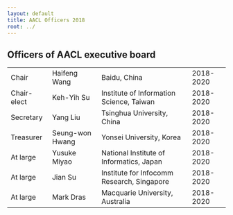 ```yaml
---
layout: default
title: AACL Officers 2018
root: ../
---
```


<!-- {% include officers_year_list %} -->

Officers of AACL executive board
--------------------------------

|            |                  |                           				|           |
|------------|------------------|-------------------------------------------|-----------|
| Chair      | Haifeng Wang		| Baidu, China			    				| 2018-2020 |
| Chair-elect| Keh-Yih Su		| Institute of Information Science, Taiwan	| 2018-2020 |
| Secretary  | Yang Liu	        | Tsinghua University, China          		| 2018-2020 |
| Treasurer  | Seung-won Hwang  | Yonsei University, Korea     				| 2018-2020 |
| At large   | Yusuke Miyao     | National Institute of Informatics, Japan 	| 2018-2020 |
| At large   | Jian Su          | Institute for Infocomm Research, Singapore| 2018-2020 |
| At large   | Mark Dras        | Macquarie University, Australia  		    | 2018-2020 |


<!-- 
Executive Board
---------------

|              |                             |                                        |           |
|--------------|-----------------------------|----------------------------------------|-----------|
| Board Member | Philip Resnik               | University of Maryland                 | 2017-2018 |
| Board Member | Ellen Riloff                | University of Utah                     | 2017-2018 |
| Board Member | Marie-Catherine de Marneffe | The Ohio State University              | 2018-2019 |
| Board Member | Marilyn Walker              | University of California at Santa Cruz | 2018-2019 |
| Board Member | Luke Zettlemoyer            | University of Washington               | 2018-2019 |



Ex-Officio Board Members
------------------------

|               |                       |                          |           |
|---------------|-----------------------|--------------------------|-----------|
| ACL Treasurer | David Yarowsky        | Johns Hopkins University | 2018-2022 |

Nominating Committee
--------------------
- Katrin Erk (chair)
- Julia Hirschberg
- Michael White
- Eduard Hovy
- Matt Post
- Fei Xia

Chair (2018-2019) | [Julia Hockenmaier](http://juliahmr.cs.illinois.edu/) | University of Illinois
-----------------------------------

<img src="images/Julia_Hockenmaier.png" title="Julia Hockenmaier" alt="Julia Hockenmaier" height="150" />

#### Bio

Julia Hockenmaier is an Associate Professor of Computer Science at the University of Illinois at Urbana-Champaign. She has been on the NAACL Executive Board since 2016, and is currently SIGNLL president. She is also an action editor for TACL, and was an area chair for NAACL 2015, EMNLP 2015, 2016 and 2017. Her research interests span many aspects of natural language understanding, from syntactic parsing and grammar induction with linguistically expressive grammars to image description and entailment recognition.

#### Candidacy Statement

Boy, do we live in exciting times! Since NLP has joined the deep learning revolution, we’ve achieved previously unheard of accuracies on established tasks that make much of “traditional” statistical NLP look as brittle as rule-based NLP must have seemed twenty years ago, and we keep reading about apparent breakthroughs in our field in the popular press, or in daily updates from the arXiv.  As NAACL chair, I would strive to make sure our organization makes the most of the opportunities that present themselves as our membership and commercial interest in our work explode, while also addressing the challenges that come with this rapid growth and maturation of the field. 

In particular, I would like to make sure that our conferences remain events that make it possible for newcomers and established members to meet, interact, and, well, form a community that they want to be a part of. It goes without saying that this should include anybody from the wide range of intellectual, national, and personal backgrounds that (NA)ACL attracts, regardless of whether they are students, faculty, government or industry researchers, or whether they consider themselves computational linguists or machine learning people, or which part of the Americas (or the rest of the world) they reside in. I would also like to strengthen relations with our neighboring disciplines, so that we can share best practices, e.g. for how to maintain double-blind reviewing standards when preprints have become pervasive, or for how to handle the glut of submissions we have to handle.
I would also like to strengthen the education and outreach work NAACL does through its Emerging Regions Fund and the scholarships for the Jelinek Summer Schools. Finally, as the technologies we create become increasingly commodified, and receive more and more attention in the popular press, I believe that our community has an increasing responsibility to inform the general public both of the actual capabilities of the systems we create, and of the ethical issues that may arise in their deployment. I would like (NA)ACL to promote the exchange and dissemination of ideas around these topics.

Secretary (2018-2019) | [Colin Cherry](https://sites.google.com/site/colinacherry/) | Google
-------------------------------------------------

<img src="images/ColinProfile.jpg" title="Colin Cherry" alt="Colin Cherry" height="150" />

#### Bio

Colin Cherry is a Research Scientist at Google. Previously, he has worked at National Research Council Canada and Microsoft Research. He received his Ph.D. in Computing Science from the University of Alberta. His primary research area is machine translation, but he has also been known to venture into parsing, morphology and information extraction. He is currently secretary for the NAACL and an action editor for the Transactions of the ACL. He has recently served as workshop co-chair for HLT-NAACL 2012, as publications co-chair for HLT-NAACL 2013, on the editorial board of Computational Linguistics from 2013 to 2015, and as machine translation area co-chair for ACL 2014 and IJCNLP 2017.

#### Candidacy Statement

The NAACL Secretary is responsible for helping to organize meetings, elections and general communications, including the website and social media. As secretary, I’ve done what I can to keep these things running smoothly, including managing a shift of naacl.org to a new markdown language. As a board member, I was part of the organizing team for awarding NAACL-sponsored scholarships to attend the 2017 Jelinek Summer School.

I am generally happy with the NAACL web site and our election process. The secretary responsibility with the greatest room for improvement continues to be NAACL’s use of social media. The organization’s Twitter account has previously been used only to announce the executive’s direct activities. This year, I will extend the account’s role to aggressively promote the social media activities of the NAACL conference. Going beyond that with social media raises the question of what role, if any, NAACL should play in promoting and commenting on general news about natural language technologies in North America. This question is increasingly important as the impact of our technologies grows. It is not a straightforward question, but it is the sort of thing I’d like to help us figure out if given a second term. 

As a board member, I would also like to continue to make our conferences family friendly. At this year's ACL, we made big steps toward this by providing on-site child care. I'd like to also look into providing support to families that don't necessarily want child care, by providing space or activities to allow children and spouses to get to know each other. 

I have greatly enjoyed my time as NAACL Secretary, and I sincerely hope you’ll give me the chance to serve for another two years.

Treasurer (2017-2018) | [Joel Tetreault](http://www.cs.rochester.edu/~tetreaul/) | Grammarly
------------------------

<img src="images/Joel.jpg" title="Joel Tetreault" alt="Joel Tetreault" height="150" />

#### Bio

Joel Tetreault is Director of Research at Grammarly in NYC.  Previously he was a Senior Research Scientist at Yahoo Labs, Senior Principal Manager at Nuance Communications and Senior Managing Research Scientist at Educational Testing Service.  His research interests include discourse processing, grammatical error detection, automated essay scoring, style, and dialogue systems. He received his PhD from the University of Rochester and was a postdoctoral researcher at the University of Pittsburgh before joining ETS. He is the current NAACL Treasurer, served as Area Chair for NAACL '10, ACL '15 and EMNLP '16, Session Chair for NAACL/ACL 2010-2016, Exhibits Chair for NAACL 2012, co-organized the Building Educational Applications workshop since 2008, and maintained the primary conference calendar for our community from 2004 to 2016.

#### Candidacy Statement

The NAACL Treasurer monitors the finances of the organization and provides feedback to the NAACL Board on which practices have been successful and how best to use our budget for the future.  Over the last four years as NAACL Treasurer, my primary focus was to rebuild our bank account.  A healthy bank account is important for two reasons.  First, it allows us to fund important computational linguistics activities such as the North American Computational Linguistics Olympiad (NACLO).  Activities such as these are likely to have a long-term effect on the growth of our field.  Second, it allows us to better absorb any potential losses from a future NAACL conference.  I worked with the rest of the NAACL Board and Priscilla Rasmussen to implement a sound strategy to rebuild our bank account.  This has been successful and we have been able to fund many programs such as NACLO, NLP in Central and South America, LSA, among others.  While our state of affairs has improved, there is still much work we can do.  If elected, I want to 1) continue with a conservative plan for our spending, 2) be aggressive and creative about seeking sponsorship and 3) minimize the risk of a conference operating at a loss. For more information on NAACL financials, please see the latest report:

http://naacl.org/minutes/2016/NAACL_Treasurer_Report_2016_Business.pdf

The Treasurer also has duties as a Board Member and I have been part of organizing teams for the annual Emerging Regions Fund and NAACL-sponsored students at the Jelinek Summer School.   I have also spearheaded a survey with Fei Xia on how NAACL can help grow NLP in Central and South America, and if elected, I want to use the results of the survey to build ties with the region.

Past Chair (2018-2019) | [Emily M. Bender](http://faculty.washington.edu/ebender/) | University of Washington
-----------------------------

<img src="images/Emily09.jpg" title="Emily M. Bender" alt="Emily M. Bender" height="150" />

#### Bio

Emily M. Bender is a Professor of Linguistics and an Adjunct Professor of Computer Science and Engineering at the University of Washington, where she has been a member of the faculty since 2003. Her primary research interests are in multilingual grammar engineering and deep linguistic processing. She is the Linguistic Society of America’s delegate to the ACL and the faculty director of UW’s professional MS in Computational Linguistics.

#### Candidacy Statement

I believe that science flourishes to the extent that we foster reproducibility, the open exchange of ideas, inclusivity and communication across and within disciplines. As NAACL Chair I would work to continue and expand on NAACL's excellent track record in these areas while also ensuring the organization continues to run smoothly.

Board Member (2017-2018) | [Philip Resnik](http://www.umiacs.umd.edu/~resnik/) | University of Maryland
------------------------------------

<img src="images/PhilipResnik.jpg" title="Philip Resnik" alt="Philip Resnik" height="150" />

#### Bio

Philip Resnik is Professor of Linguistics at the University of Maryland, with a joint appointment at the University of Maryland Institute for  Advanced Computer Studies and an affiliate appointment in Computer Science. He received his bachelor's degree in Computer Science at Harvard in 1987, and his Ph.D. in Computer and Information Science at University of Pennsylvania in 1993, and joined the University of Maryland faculty in 1996. His industry experience prior to entering academia includes time in R&D at BBN, IBM T.J. Watson Research Center, and Sun Microsystems Laboratories. Philip's research focuses on computational modeling of language that brings together linguistic knowledge, domain expertise or knowledge resources, and data-driven methods, with a recent emphasis on applications in computational social science and other work in computational psycholinguistics, computational lexical semantics, and machine translation. Outside academia, Philip was a technical co-founder of CodeRyte (clinical natural language processing, acquired in 2012 by 3M), lead scientist for Converseon (spearheading development of their sentiment analysis platform, now marketed as ConveyAPI), and founded React Labs, which is commercializing research on scalable real-time response measurement and engagement using mobile devices.

#### Candidacy Statement

There are several issues I'd like to tackle as a member of the NAACL board. The first is how to improve the public profile of the organization. When there's a question or issue that involves vaccinations, journalists and policy makers want to know what the American Academy of Pediatrics has to say.  When there are discussions about gender identity, the views of the American Psychological Association show up. And so on. With the explosion of visible applications of language technology and increased public attention to issues in our domain, why are our organizations and community (NAACL and *ACL more broadly) not the go-to resource whenever people outside the community are seeking a well informed and relevant viewpoint? I'd like to explore ways the organization can increase its visibility and our impact as a community.

A second issue I've been thinking about -- wrestling with, really -- is the relationship between academic computational linguistics and the world of industry, especially startups. Questions like, what can we do to better prepare students in our community for jobs that are not traditional academic research positions? What lessons from the industry and startup worlds can we learn from that might improve the way we do research? Significant mobility between academic research training and non-academic jobs is a fact of our community and I'd like to see us add some explicit programming at upcoming conferences to address questions of this kind.

Third, the ability to build bridges with other communities is a huge opportunity for our own community, and I want to help figure out how we can do that more effectively -- building bridges has been a core interest of mine since early days bridging between the "statistical NLP" community and research driven by domain or linguistic knowledge.  I've been thinking about how our community can improve the bridges we build in order to increase impact, and where it might make sense to focus those efforts. An interesting recent experience, for example, was taking a leading role initiating the Computational Linguistics and Clinical Psychology (CLPsych) workshop series.  In those workshops we imported the notion of "discussants" from social science conferences, in order to restructure the traditional Q&A period in a way that fosters thoughtful cross-disciplinary conversation, and this might be a model worth experimenting with more broadly. (Another area I'm very invested in us connecting with more effectively is healthcare; I've been known to rant a bit about the barriers we face trying to have an impact there, thanks to limited access to electronic health records.)

Board Member (2017-2018) | [Ellen Riloff](http://www.cs.utah.edu/~riloff/) | University of Utah
------------------------------------

<img src="images/EllenRiloff-headshot.jpg" title="Ellen Riloff" alt="Ellen Riloff" height="150" />

#### Bio

Ellen Riloff is a Professor of Computer Science at the University of Utah. She received her Ph.D. and M.S. in computer science from the University of Massachusetts at Amherst, and a B.S. in applied mathematics (computer science) from Carnegie Mellon University.  Her primary research areas are information extraction, sentiment analysis, semantic class induction, and bootstrapping methods that learn from unannotated texts. She has served on the Computational Linguistics Editorial Board, Transactions of the Association for Computational Linguistics (TACL) Editorial Board, as Program Co-Chair for the NAACL HLT 2012 and CoNLL 2004 conferences, and as Faculty Advisor for the ACL 2007 Student Research Workshop.

#### Candidacy Statement

It is an exciting time for the NLP community, with rapid growth and widespread interest in our technology! However, we are experiencing growing pains, most obviously in dealing with the increasing volumes of paper submissions and larger conferences. Our reviewer pools have been rapidly expanding, and I would like to see NAACL be more proactive about providing guidance to new reviewers.  One direction might be for NAACL to host a free/low-cost workshop or tutorial for young researchers that provides expectations for reviewing and offers general guidance for good reviewing standards. The resulting materials could later be distributed more widely on-line. As our growth continues, I believe that NAACL will also need to rethink the reviewing process. There are no easy answers, but I would encourage NAACL to explore ideas that may scale better than the current model, such as tiered reviewing.  Finally, the NAACL conferences have adapted well by having more parallel sessions, shorter presentation times, and large poster sessions.  In the coming years, I would like to see NAACL encourage an even greater diversity of research topics and approaches.  More emphasis could be placed on the value of highly creative and original research during reviewing, final paper selection, and at the conferences, perhaps by highlighting the most creative/original work in special sessions or adding new types of paper awards.

Board Member (2018-2019) | [Marie-Catherine de Marneffe](http://www.ling.ohio-state.edu/~demarneffe.1/) | The Ohio State University
------------------------------------------------------

<image src="images/DeMarneffe.jpg" title="Marie-Catherine de Marneffe" height="150" />

#### Bio

Marie-Catherine de Marneffe is an Assistant Professor in Linguistics at The Ohio State University. She received her PhD from Stanford University in December 2012 under the supervision of Christopher D. Manning. Her research focuses on computational pragmatics. She is one of the principal developers of the Stanford Dependencies and the Universal Dependencies representations. She helped organize the shared task on Named-Entity recognition in Twitter at the ACL 2015 and Coling 2016 workshops on Noisy User-generated Text, and co-chaired with Joakim Nivre the first workshop on Universal Dependencies in 2017. She served as an area chair for ACL 2016. She is currently a member of the NAACL board as well as of the Computational Linguistics editorial board.

#### Candidacy Statement

In recent years, the NAACL board aimed at the improvement of the reviewing process and paper selection, a better integration between different disciplines, and the inclusion of all of the Americas. In the last two years, I have worked, together with other board members, towards these three goals (for instance, Hal Daumé III and I organized the author response survey, which led to recommendations to program chairs; I helped Joel Tetreault with the Emerging Region Fund). By continuing to serve on the board, I can materialize the efforts started. I also want to make sure that our field stays true to its interdisciplinary nature, and stays grounded in the linguistics part of "computational linguistics". NAACL has to become a better illustration of how research in theoretical linguistics and NLP can complement each other. I will continue to work to make this happen.

Board Member (2018-2019) | [Marilyn Walker](https://users.soe.ucsc.edu/~maw/) | University of California at Santa Cruz
------------------------------------------------------

<image src="images/lyn_walker.jpeg" title="Marilyn Walker" height="150" />

#### Bio

Marilyn Walker is a Professor of Computer Science at the University of California at Santa Cruz. Her current research includes work on computational models of dialogue interaction and conversational agents, statistical and expressive natural language generation, analysis of social phenomena in social media dialogue, and research on the analysis and generation of narratively structured texts. Walker was a professor of Computer Science at the University of Sheffield from 2003 to 2009 where she held a Royal Society Wolfson Award. From 1996 to 2003, she was a principal member of the research staff at AT&T Bell Labs and AT&T Research, where she focused on statistical methods for dialogue management and statistical natural language generation. She earned a B.A. in Computer and Information science at UC Santa Cruz, an M.S. in Computer Science at Stanford University, and M.A. in Linguistics and Ph.D. in Computer and Information Science at the University of Pennsylvania.

#### Candidacy Statement

This is an exciting time for the NLP community with the rapid growth and expansion in the field. Our first NAACL conference, only 17 years ago, had eight area chairs and received 166 submissions. In 2018 we will have around 65 area chairs with a guestimate of getting possibly more than 1500 submissions. The downside of this rapid growth is maintaining the quality of the conference, along with the potential for change in the culture and feeling of our community.

This community has always been one of the most diverse sub-areas of computer science and that is something that is valuable: we have to work to maintain and nourish this diversity.  I will continue to support and work on the initiatives that recently resulted in changes to the ACL constitution to enforce more gender and geographical diversity and the establishment of the Women in NLP workshop.

We need to make an explicit attempt to value our roots. We could consider establishing a Test of Time award for work published in NAACL more than ten years ago. As we grow we do not want to lose the valuable contributions from scientists in other disciplines that have always had a core interest in human language.

Finally, I hope to work towards methods and approaches by which NAACL can explicitly encourage an even greater diversity of research topics and approaches. We need to encourage reviewers to place greater weight on highly creative and original research, and area chairs to prioritize the final selection of papers that are both well-grounded in the literature and very creative. We could expand the idea of best paper awards to have special sessions that would highlight the most creative and original work, perhaps by explicitly adding new types of paper awards.

Board Member (2018-2019) | [Luke Zettlemoyer](https://www.cs.washington.edu/people/faculty/lsz) | University of Washington
------------------------------------------------------

<image src="images/lsz_sm.jpg" title="Luke Zettlemoyer" height="150" />

#### Bio

Luke Zettlemoyer is an Associate Professor in the Allen School of Computer Science & Engineering at the University of Washington, and also runs the AllenNLP group at the Allen Institute for Artificial Intelligence. His research focuses on empirical computational semantics, covering a wide range of core language understanding problems such as semantic parsing and coreference resolution. He has served the *ACL community for over 10 years, as reviewer, area chair, and action editor for various conference and journals. He has never served on a board, but would be happy to do so if elected.

#### Candidacy Statement

NAACL is a healthy, growing community. I think that, overall, we should be careful to maintain the high quality of the conference, while making incremental adjustments to improve reviewing quality, inclusiveness, institutional memory, support for interdisciplinary research, and recognition of high quality work.
 -->


<script>
   var tables, i;
   tables = document.getElementsByTagName('table');
   for (i=0;i<tables.length;i++)
   {
      tables[i].className = 'table table-striped';
   }
</script>

